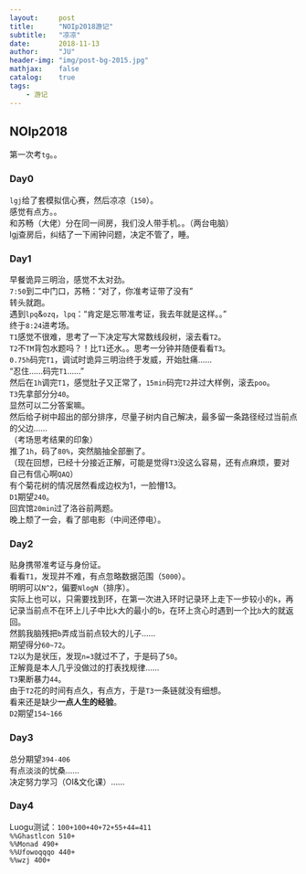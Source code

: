 ```yaml
---
layout:     post
title:      "NOIp2018游记"
subtitle:   "凉凉"
date:       2018-11-13
author:     "JU"
header-img: "img/post-bg-2015.jpg"
mathjax:    false
catalog:    true
tags:
    - 游记
---
```

## NOIp2018
第一次考`tg`。。
### Day0
`lgj`给了套模拟信心赛，然后凉凉（`150`）。  
感觉有点方。。  
和苏畅（大佬）分在同一间房，我们没人带手机。。（两台电脑）  
lgj查房后，纠结了一下闹钟问题，决定不管了，睡。
### Day1
早餐诡异三明治，感觉不太对劲。  
`7:50`到二中门口，苏畅：“对了，你准考证带了没有”  
转头就跑。  
遇到`lpq`&`ozq`，`lpq`：“肯定是忘带准考证，我去年就是这样。。”  
终于`8:24`进考场。  
`T1`感觉不很难，思考了一下决定写大常数线段树，滚去看`T2`。  
`T2`不`TM`背包水题吗？！比`T1`还水。。思考一分钟并随便看看`T3`。  
`0.75h`码完`T1`，调试时诡异三明治终于发威，开始肚痛……  
“忍住……码完`T1`……”  
然后在`1h`调完`T1`，感觉肚子又正常了，`15min`码完`T2`并过大样例，滚去`poo`。  
`T3`先拿部分分`40`。  
显然可以二分答案嘛。  
然后给子树中超出的部分排序，尽量子树内自己解决，最多留一条路径经过当前点的父边……  
（考场思考结果的印象）  
推了`1h`，码了`80%`，突然脑抽全部删了。  
（现在回想，已经十分接近正解，可能是觉得`T3`没这么容易，还有点麻烦，要对自己有信心啊`QAQ`）  
有个菊花树的情况居然看成边权为1，一脸懵13。  
`D1`期望`240`。  
回宾馆`20min`过了洛谷前两题。  
晚上颓了一会，看了部电影（中间还停电）。  
### Day2
贴身携带准考证与身份证。  
看看`T1`，发现并不难，有点忽略数据范围（`5000`）。  
明明可以`N^2`，偏要`NlogN`（排序）。  
实际上也可以，只需要找到环，在第一次进入环时记录环上走下一步较小的`k`，再记录当前点不在环上儿子中比`k`大的最小的`b`，在环上贪心时遇到一个比`b`大的就返回。  
然鹅我脑残把`b`弄成当前点较大的儿子……  
期望得分`60~72`。  
`T2`以为是状压，发现`n=3`就过不了，于是码了`50`。  
正解竟是本人几乎没做过的打表找规律……  
`T3`果断暴力`44`。  
由于`T2`花的时间有点久，有点方，于是`T3`一条链就没有细想。  
看来还是缺少**一点人生的经验**。  
`D2`期望`154~166`
### Day3
总分期望`394-406`  
有点淡淡的忧桑……  
决定努力学习（OI&文化课）……
### Day4
Luogu测试：`100+100+40+72+55+44=411`  
`%%Ghastlcon 510+`  
`%%Monad 490+`  
`%%Ufowoqqqo 440+`   
`%%wzj 400+`
